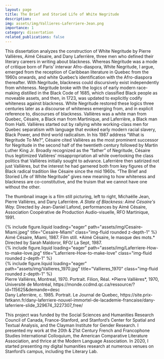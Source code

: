```yaml
---
layout: page
title: The Brief and Storied Life of White Negritude
description:
img: assets/img/Vallieres-Laferriere-Jean.png
importance: 1
category: dissertation
related_publications: false
---
```


This dissertation analyzes the construction of White Negritude by Pierre Vallières, Aimé Césaire, and Dany Laferrière, three men who defined their literary careers in writing about blackness. Whereas Negritude was a mode of critique born of Paris’ interwar Afro-diaspora, White Negritude, I argue, emerged from the reception of Caribbean literature in Quebec from the 1960s onwards, and white Quebec’s identification with the Afro-diaspora thereafter. With Negritude, blackness could discursively exist independently from whiteness. Negritude broke with the logics of early modern race-making distilled in the Black Code of 1685, which classified Black people as moveable assets, and then, in 1723, was updated to explicitly codify whiteness against blackness. White Negritude restored these logics three centuries later as a discourse of whiteness emerging from, and in explicit reference to, discourses of blackness. Vallières was a white man from Quebec, Césaire, a Black man from Martinique, and Laferrière, a Black man from Haiti. Vallières started out by rallying white working-class men for Quebec separatism with language that evoked early modern racial slavery, Black Power, and third world radicalism. In his 1987 address “What is Negritude To Me?”, Césaire cited Vallières as the most prominent successor for Negritude in the second half of the twentieth century followed by Martin Luther King Jr. Broadly recognized as the “father” of Negritude, Césaire thus legitimized Vallières’ misappropriation all while overlooking the class politics that Vallières initially sought to advance. Laferrière then satirized not just Vallières, but the interest he had garnered both from key figures of the Black radical tradition like Césaire since the mid 1960s. “The Brief and Storied Life of White Negritude” gives new meaning to how whiteness and blackness are co-constitutive, and the truism that we cannot have one without the other.

The thumbnail image is a film still picturing, left to right, Michaëlle Jean, Pierre Vallières, and Dany Laferrière. *A State of Blackness: Aimé Césaire's Way.* Directed by Jean-Daniel Lafond, performances by Aimé Césaire, Association Coopérative de Production Audio-visuelle, RFO Martinique, 1991.

<div class="row">
    <div class="col-sm mt-3 mt-md-0">
        {% include figure.liquid loading="eager" path="assets/img/Cesaire-Miami.jpeg" title="Cesaire-Miami" class="img-fluid rounded z-depth-1" %}
    </div>
</div>
<div class="caption">
   Aimé Césaire, Miami, 1987. Film still. 
    *Aimé Césaire, le masque des mots.* Directed by Sarah Maldoror, RFO/ La Sept, 1987.
</div>

<div class="row">
    <div class="col-sm mt-3 mt-md-0">
        {% include figure.liquid loading="eager" path="assets/img/Laferriere-How-to-make-love.jpg" title="Laferriere-How-to-make-love" class="img-fluid rounded z-depth-1" %}
    </div>
<div class="row">
    <div class="col-sm mt-3 mt-md-0">
        {% include figure.liquid loading="eager" path="assets/img/Vallieres_1970.jpg" title="Vallieres_1970" class="img-fluid rounded z-depth-1" %}
    </div>
</div>
<div class="caption">
    Pierre Vallières, Montreal, 1970. Portrait.
    Filion, Réal. *Pierre Vallières*, 1970, Université de Montréal, https://monde.ccdmd.qc.ca/ressource/?id=115625&demande=desc 
</div>

</div>
<div class="caption">
    Dany Laferrière, c. 1985. Portrait.
    Le Journal de Quebec, https://site.prix-fetkann.fr/dany-laferriere-nouvel-immortel-de-lacademie-francaise/dany-laferriere-slide_329674_3227307_free/
</div>

This project was funded by the Social Sciences and Humanities Research Council of Canada, France-Stanford, and Stanford’s Center for Spatial and Textual Analysis, and the Clayman Institute for Gender Research. I presented my work at the 20th & 21st Century French and Francophone Studies International Colloquium, the American Comparative Literature Association, and thrice at the Modern Language Association. In 2020, I started presenting my digital humanities research at numerous venues on Stanford’s campus, including the Literary Lab.

